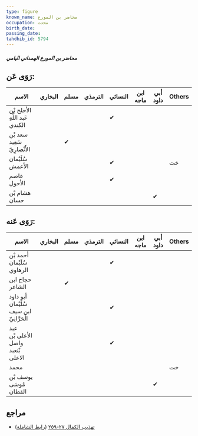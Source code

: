 ```yaml
---
type: figure
known_name: محاضر بن المورع
occupation: محدث
birth_date:
passing_date:
tahdhib_id: 5794
---
```

##### محاضر بن المورع الهمداني اليامي

## رَوَى عَن:
| الاسم                          | البخاري | مسلم | الترمذي | النسائي | ابن ماجه | أبي داود | Others |
| ------------------------------ | ------- | ---- | ------- | ------- | -------- | -------- | ------ |
| الأجلح بْن عَبد اللَّهِ الكندي |         |      |         | ✔       |          |          |        |
| سعد بْن سَعِيد الأَنْصارِيّ    |         | ✔    |         |         |          |          |        |
| سُلَيْمان الأعمش               |         |      |         | ✔       |          |          | خت     |
| عاصم الأحول                    |         |      |         | ✔       |          |          |        |
| هشام بْن حسان                  |         |      |         |         |          | ✔        |        |
## رَوَى عَنه:
| الاسم                                    | البخاري | مسلم | الترمذي | النسائي | ابن ماجه | أبي داود | Others |
| ---------------------------------------- | ------- | ---- | ------- | ------- | -------- | -------- | ------ |
| أحمد بْن سُلَيْمان الرهاوي               |         |      |         | ✔       |          |          |        |
| حجاج ابن الشاعر                          |         | ✔    |         |         |          |          |        |
| أبو داود سُلَيْمان ابن سيف الْحَرَّانِيّ |         |      |         | ✔       |          |          |        |
| عبد الأعلى بْن واصل بْنعبد الاعلى        |         |      |         | ✔       |          |          |        |
| محمد                                     |         |      |         |         |          |          | خت     |
| يوسف بْن مُوسَى القطان                   |         |      |         |         |          | ✔        |        |
## مراجع
- [تهذيب الكمال ٢٧-٢٥٩](obsidian://open?vault=Tahdhib-al-Kamal&file=Figures/٥٧٩٤-محاضر%20بن%20المورع%20الهمداني%20اليامي) ([رابط الشاملة](https://shamela.ws/book/3722/14648))